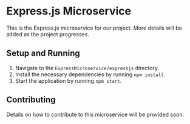 # Express.js Microservice

This is the Express.js microservice for our project. More details will be added as the project progresses.

## Setup and Running

1. Navigate to the `ExpressMicroservice/expressjs` directory.
2. Install the necessary dependencies by running `npm install`.
3. Start the application by running `npm start`.

## Contributing

Details on how to contribute to this microservice will be provided soon.